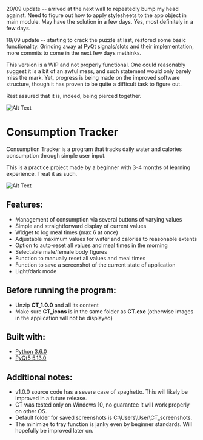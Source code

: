 20/09 update -- arrived at the next wall to repeatedly bump my head against. Need to figure out how to apply stylesheets to the app object in main module.
May have the solution in a few days. Yes, most definitely in a few days.


18/09 update -- starting to crack the puzzle at last, restored some basic functionality. Grinding away at PyQt signals/slots and their implementation, more commits to come in the next few days methinks.


This version is a WIP and not properly functional. One could reasonably suggest it is a bit of an awful mess, and such statement would only barely miss the mark. Yet, progress is being made on the improved software structure, though it has proven to be quite a difficult task to figure out.

Rest assured that it is, indeed, being pierced together.

![Alt Text](https://i.imgur.com/mXnNxoN.gif)

# Consumption Tracker

Consumption Tracker is a program that tracks daily water and calories consumption through simple user input.

This is a practice project made by a beginner with 3-4 months of learning experience. Treat it as such.

![Alt Text](https://i.imgur.com/21M3Xrf.gif)

## Features:

* Management of consumption via several buttons of varying values
* Simple and straightforward display of current values
* Widget to log meal times (max 6 at once)
* Adjustable maximum values for water and calories to reasonable extents
* Option to auto-reset all values and meal times in the morning
* Selectable male/female body figures
* Function to manually reset all values and meal times
* Function to save a screenshot of the current state of application
* Light/dark mode

## Before running the program:
* Unzip **CT_1.0.0** and all its content
* Make sure **CT_icons** is in the same folder as **CT.exe** (otherwise images in the application will not be displayed)

## Built with:
* [Python 3.6.0](https://www.python.org/downloads/release/python-360/)
* [PyQt5 5.13.0](https://pypi.org/project/PyQt5/)

## Additional notes:
* v1.0.0 source code has a severe case of spaghetto. This will likely be improved in a future release.
* CT was tested only on Windows 10, no guarantee it will work properly on other OS.
* Default folder for saved screenshots is C:\Users\User\CT_screenshots.
* The minimize to tray function is janky even by beginner standards. Will hopefully be improved later on.
